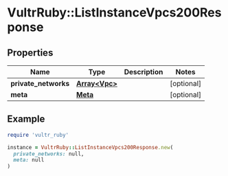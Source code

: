 # VultrRuby::ListInstanceVpcs200Response

## Properties

| Name | Type | Description | Notes |
| ---- | ---- | ----------- | ----- |
| **private_networks** | [**Array&lt;Vpc&gt;**](Vpc.md) |  | [optional] |
| **meta** | [**Meta**](Meta.md) |  | [optional] |

## Example

```ruby
require 'vultr_ruby'

instance = VultrRuby::ListInstanceVpcs200Response.new(
  private_networks: null,
  meta: null
)
```

